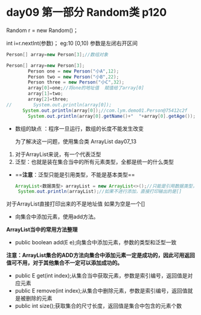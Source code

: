 # day09 第一部分 Random类 p120

Random r = new Random()；

int   i=r.nextInt(参数)； eg:10   [0,10)         参数是左闭右开区间 



```java
Person[] array=new Person[3];//数组对象
```



```java
Person[] array=new Person[3];
        Person one = new Person("小A",12);
        Person two = new Person("小B",22);
        Person three = new Person("小C",32);
        array[0]=one;//将one的地址值  赋值给了array[0]
        array[1]=two;
        array[2]=three;
//        System.out.println(array[0]);
      System.out.println(array[0]);//com.lym.demo01.Person@75412c2f
        System.out.println(array[0].getName()+"  "+array[0].getAge());
```

* 数组的缺点  ：程序一旦运行，数组的长度不能发生改变

  为了解决这一问题，使用集合类   ArrayList       day07_13



1. 对于ArrayList来说，有一个<E>代表泛型
2. 泛型：也就是装在集合当中的所有元素类型，全都是统一的什么类型

* ==**注意**：泛型只能是引用类型，不能是基本类型==

  ```java
  ArrayList<数据类型> arrayList = new ArrayList<>();//只能是引用数据类型，不能使用基本数据类型
   System.out.println(arrayList);//如果不进行添加，直接打印输出的是[]
  ```
  
  

对于ArrayList直接打印出来的不是地址值  如果为空是一个[]

* 向集合中添加元素，使用add方法。

**ArrayList当中的常用方法整理**

* public boolean add(E e);向集合中添加元素，参数的类型和泛型一致

**注意：ArrayList集合的ADD方法向集合中添加元素一定是成功的，因此可用返回值可不用，对于其他集合不一定可以添加成功的。**

* public E get(int index);从集合当中获取元素，参数是索引编号，返回值是对应元素
* public E remove(int index);从集合中删除元素，参数是索引编号，返回值就是被删除的元素
* public int size();获取集合的尺寸长度，返回值是集合中包含的元素个数

